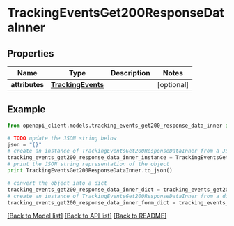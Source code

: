 # TrackingEventsGet200ResponseDataInner


## Properties
Name | Type | Description | Notes
------------ | ------------- | ------------- | -------------
**attributes** | [**TrackingEvents**](TrackingEvents.md) |  | [optional] 

## Example

```python
from openapi_client.models.tracking_events_get200_response_data_inner import TrackingEventsGet200ResponseDataInner

# TODO update the JSON string below
json = "{}"
# create an instance of TrackingEventsGet200ResponseDataInner from a JSON string
tracking_events_get200_response_data_inner_instance = TrackingEventsGet200ResponseDataInner.from_json(json)
# print the JSON string representation of the object
print TrackingEventsGet200ResponseDataInner.to_json()

# convert the object into a dict
tracking_events_get200_response_data_inner_dict = tracking_events_get200_response_data_inner_instance.to_dict()
# create an instance of TrackingEventsGet200ResponseDataInner from a dict
tracking_events_get200_response_data_inner_form_dict = tracking_events_get200_response_data_inner.from_dict(tracking_events_get200_response_data_inner_dict)
```
[[Back to Model list]](../README.md#documentation-for-models) [[Back to API list]](../README.md#documentation-for-api-endpoints) [[Back to README]](../README.md)


